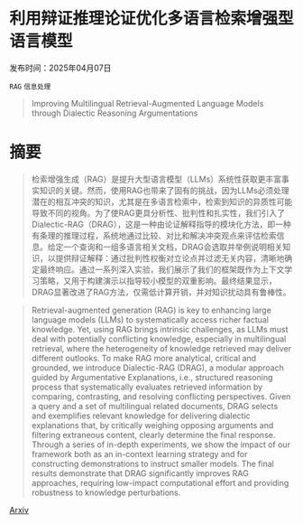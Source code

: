 # 利用辩证推理论证优化多语言检索增强型语言模型

发布时间：2025年04月07日

`RAG` `信息处理`

> Improving Multilingual Retrieval-Augmented Language Models through Dialectic Reasoning Argumentations

# 摘要

> 检索增强生成（RAG）是提升大型语言模型（LLMs）系统性获取更丰富事实知识的关键。然而，使用RAG也带来了固有的挑战，因为LLMs必须处理潜在的相互冲突的知识，尤其是在多语言检索中，检索到知识的异质性可能导致不同的视角。为了使RAG更具分析性、批判性和扎实性，我们引入了Dialectic-RAG（DRAG），这是一种由论证解释指导的模块化方法，即一种有条理的推理过程，系统地通过比较、对比和解决冲突观点来评估检索信息。给定一个查询和一组多语言相关文档，DRAG会选取并举例说明相关知识，以提供辩证解释：通过批判性权衡对立论点并过滤无关内容，清晰地确定最终响应。通过一系列深入实验，我们展示了我们的框架既作为上下文学习策略，又用于构建演示以指导较小模型的双重影响。最终结果显示，DRAG显著改进了RAG方法，仅需低计算开销，并对知识扰动具有鲁棒性。

> Retrieval-augmented generation (RAG) is key to enhancing large language models (LLMs) to systematically access richer factual knowledge. Yet, using RAG brings intrinsic challenges, as LLMs must deal with potentially conflicting knowledge, especially in multilingual retrieval, where the heterogeneity of knowledge retrieved may deliver different outlooks. To make RAG more analytical, critical and grounded, we introduce Dialectic-RAG (DRAG), a modular approach guided by Argumentative Explanations, i.e., structured reasoning process that systematically evaluates retrieved
  information by comparing, contrasting, and resolving conflicting perspectives. Given a query and a set of multilingual related documents, DRAG selects and exemplifies relevant knowledge for delivering dialectic explanations that, by critically weighing opposing arguments and filtering extraneous content, clearly determine the final response. Through a series of in-depth experiments, we show the impact of our framework both as an in-context learning strategy and for constructing demonstrations to instruct smaller models. The final results demonstrate that DRAG significantly improves RAG approaches, requiring low-impact computational effort and providing robustness to knowledge perturbations.

[Arxiv](https://arxiv.org/abs/2504.04771)